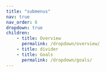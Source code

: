 ```yaml
---
title: "submenus"
nav: true
nav_order: 6
dropdown: true
children:
    - title: Overview
      permalink: /dropdown/overview/
    - title: divider
    - title: Goals
      permalink: /dropdown/goals/
---
```


